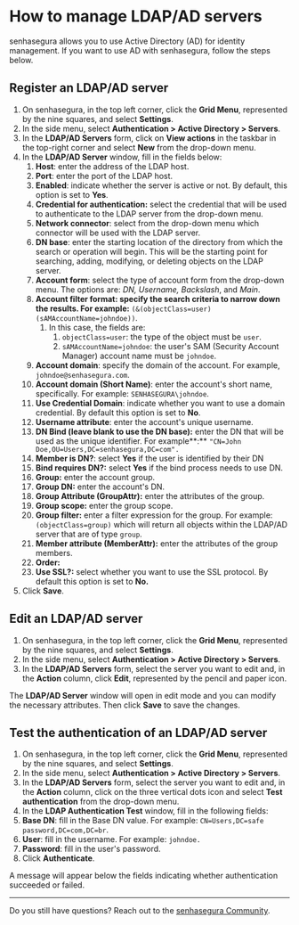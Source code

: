 # How to manage LDAP/AD servers

senhasegura allows you to use Active Directory (AD) for identity management. If you want to use AD with senhasegura, follow the steps below.

## Register an LDAP/AD server

1. On senhasegura, in the top left corner, click the **Grid Menu**, represented by the nine squares, and select **Settings**.  
2. In the side menu, select **Authentication \> Active Directory \> Servers**.  
3. In the **LDAP/AD Servers** form, click on **View actions** in the taskbar in the top-right corner and select **New** from the drop-down menu.  
4. In the **LDAP/AD Server** window, fill in the fields below:  
   1. **Host**: enter the address of the LDAP host.  
   2. **Port**: enter the port of the LDAP host.  
   3. **Enabled**: indicate whether the server is active or not. By default, this option is set to **Yes**.  
   4. **Credential for authentication:** select the credential that will be used to authenticate to the LDAP server from the drop-down menu.  
   5. **Network connector**: select from the drop-down menu which connector will be used with the LDAP server.  
   6. **DN base**: enter the starting location of the directory from which the search or operation will begin. This will be the starting point for searching, adding, modifying, or deleting objects on the LDAP server.  
   7. **Account form**: select the type of account form from the drop-down menu. The options are: *DN, Username, Backslash*, and *Main*.  
   8. **Account filter format: specify the search criteria to narrow down the results. For example:** `(&(objectClass=user)(sAMAccountName=johndoe))`.  
      1. In this case, the fields are:  
         1. `objectClass=user`: the type of the object must be `user`.  
         2. `sAMAccountName=johndoe`: the user's SAM (Security Account Manager) account name must be `johndoe`.  
   9. **Account domain**: specify the domain of the account. For example, `johndoe@senhasegura.com`.  
   10. **Account domain (Short Name)**: enter the account's short name, specifically. For example: `SENHASEGURA\johndoe`.  
   11. **Use Credential Domain**: indicate whether you want to use a domain credential. By default this option is set to **No**.  
   12. **Username attribute**: enter the account's unique username.  
   13. **DN Bind (leave blank to use the DN base):** enter the DN that will be used as the unique identifier. For example**:** `"CN=John Doe,OU=Users,DC=senhasegura,DC=com".`  
   14. **Member is DN?**: select **Yes** if the user is identified by their DN  
   15. **Bind requires DN?:** select **Yes** if the bind process needs to use DN.  
   16. **Group:** enter the account group.  
   17. **Group DN:** enter the account's DN.  
   18. **Group Attribute (GroupAttr):** enter the attributes of the group.  
   19. **Group scope:** enter the group scope.  
   20. **Group filter:** enter a filter expression for the group. For example: `(objectClass=group)` which will return all objects within the LDAP/AD server that are of type `group`.  
   21. **Member attribute (MemberAttr):** enter the attributes of the group members.  
   22. **Order:**  
   23. **Use SSL?:** select whether you want to use the SSL protocol. By default this option is set to **No.**  
5. Click **Save**.

## Edit an LDAP/AD server

1. On senhasegura, in the top left corner, click the **Grid Menu**, represented by the nine squares, and select **Settings**.  
2. In the side menu, select **Authentication \> Active Directory \> Servers**.  
3. In the **LDAP/AD Servers** form, select the server you want to edit and, in the **Action** column, click **Edit**, represented by the pencil and paper icon.

The **LDAP/AD Server** window will open in edit mode and you can modify the necessary attributes. Then click **Save** to save the changes.

## Test the authentication of an LDAP/AD server

1. On senhasegura, in the top left corner, click the **Grid Menu**, represented by the nine squares, and select **Settings**.  
2. In the side menu, select **Authentication \> Active Directory \> Servers**.  
3. In the **LDAP/AD Servers** form, select the server you want to edit and, in the **Action** column, click on the three vertical dots icon and select **Test authentication** from the drop-down menu.  
4.  In the **LDAP Authentication Test** window, fill in the following fields:  
   1. **Base DN**: fill in the Base DN value. For example: `CN=Users,DC=safe password,DC=com,DC=br`.  
   2. **User**: fill in the username. For example: `johndoe.`  
   3. **Password**: fill in the user's password.  
5. Click **Authenticate**.

A message will appear below the fields indicating whether authentication succeeded or failed.  

---

Do you still have questions? Reach out to the [senhasegura Community](https://community.senhasegura.io/).